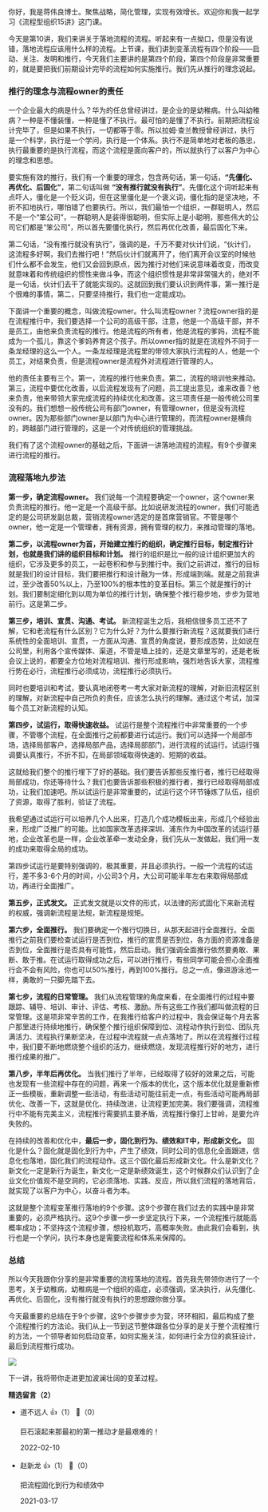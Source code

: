 你好，我是蒋伟良博士。聚焦战略，简化管理，实现有效增长。欢迎你和我一起学习《流程型组织15讲》这门课。

今天是第10讲，我们来讲关于落地流程的流程。听起来有一点拗口，但是没有说错，落地流程应该用什么样的流程。上节课，我们讲到变革流程有四个阶段——启动、关注、发明和推行，今天我们主要讲的是第四个阶段，第四个阶段是非常重要的，就是要把我们前期设计完毕的流程如何实施推行。我们先从推行的理念说起。

### 推行的理念与流程owner的责任

一个企业最大的病是什么？华为的任总曾经讲过，是企业的是幼稚病。什么叫幼稚病？一种是不懂装懂，一种是懂了不执行。最可怕的是懂了不执行。前期把流程设计完毕了，但是如果不执行，一切都等于零。所以拉姆·查兰教授曾经讲过，执行是一个科学，执行是一个学问，执行是一个体系。执行不是简单地对老板的愚忠，执行最重要的是执行流程，而这个流程是面向客户的，所以就执行了以客户为中心的理念和思想。

要实施有效的推行，我们有一个重要的理念，包含两句话，第一句话，**“先僵化、再优化、后固化”**，第二句话叫做 **“没有推行就没有执行”**。先僵化这个词听起来有点吓人，僵化是一个贬义词，但在这里僵化是一个褒义词，僵化指的是坚决地，不折不扣地执行，哪怕错了也要执行。所以，我们最怕一个组织，一群聪明人，然后不是一个“笨公司”，一群聪明人是装得很聪明，但实际上是小聪明，那些伟大的公司它们都是“笨公司”，所以首先要僵化执行，然后再优化改善，最后固化下来。

第二句话，“没有推行就没有执行”，强调的是，千万不要对伙计们说，“伙计们，这流程多好啊，我们去推行吧！”然后伙计们就离开了，他们离开会议室的时候他们什么都不会发生，他们又会回到原点，因为推行对他们来说意味着改变，而改变就意味着和传统组织的惯性来做斗争，而这个组织惯性是非常非常强大的，绝对不是一句话，伙计们去干了就能实现的。这就回到我们要认识到两件事，第一推行是个很难的事情，第二，只要坚持推行，我们也一定能成功。

下面讲一个重要的概念，叫做流程owner。什么叫流程owner？流程owner指的是在流程推行中，我们要选择一个公司的高级干部，注意，他是一个高级干部，并不是员工，由他来负责流程的推行。他是流程的所有者，他是流程的爹妈，流程不能成为一个孤儿，靠这个爹妈养育这个孩子。所以owner指的就是在流程外不同于一条龙经理的这么一个人。一条龙经理是流程里的带领大家执行流程的人，他是一个员工，对结果负责，但是流程owner是流程外对流程进行管理的人。

他的责任主要有三个。第一，流程的推行他来负责。第二，流程的培训他来推动。第三，流程中要优化改善，以后流程发现有了问题，员工提出意见，谁来改善？他来负责，他来带领大家完成流程的持续优化和改善。这三项责任是一般传统公司里没有的。我们想想一般传统公司有部门owner，有管理owner，但是没有流程owner。因为那些部门owner是以部门为中心进行管理的，而流程owner是横向的，跨越部门进行管理的，这是一个对传统组织的管理挑战。

我们有了这个流程owner的基础之后，下面讲一讲落地流程的流程。有9个步骤来进行流程的推行。

### 流程落地九步法

**第一步，确定流程owner。** 我们说每一个流程要确定一个owner，这个owner来负责流程的推行。他一定是一个高级干部。比如说研发流程的owner，我们可能选定的是公司研发副总裁，营销流程owner选定的是首席营销官。不管是哪个owner，他一定是一个管理者，拥有资源，拥有管理的权力，来推动管理的落地。

**第二步，以流程owner为首，开始建立推行的组织，确定推行目标，制定推行计划，也就是我们讲的组织目标和计划。** 推行的组织是比一般的设计组织更加大的组织，它涉及更多的员工，一起卷积和参与到推行中。我们之前讲过，推行的目标就是我们的设计目标，我们要把推行和设计融为一体，形成端到端。就是之前我讲过，至少改善50%以上，乃至100%的根本性的变革目标。第三个就是推行的计划。我们要制定细化到以周为单位的推行计划，确保整个推行稳步地，步步为营地前行。这是第二步。

**第三步，培训、宣贯、沟通、考试。** 新流程诞生之后，我相信很多员工还不了解，它和老流程有什么区别？它为什么好？为什么要推行新流程？这就要我们进行系统性的全面培训、宣贯，一方面从沟通、宣贯的角度说，要形成态势，比如说在公司里，利用各个宣传媒体、渠道，不管是墙上挂的，还是文章里写的，还是老板会议上说的，都要全方位地对流程培训、推行形成影响，强烈地告诉大家，流程推行势在必行，流程推行必须成功，流程推行必须执行。

同时也要培训和考试，要认真地闭卷考一考大家对新流程的理解，对新旧流程区别的理解，对新流程中自己所负的责任，应该怎么执行的理解。通过这个考试，加深每个员工对新流程的认知。

**第四步，试运行，取得快速收益。** 试运行是整个流程推行中非常重要的一个步骤，不管哪个流程，在全面推行之前都要进行试运行。我们可以选择一个局部市场，选择局部客户，选择局部产品，选择局部部门，进行流程的试运行。试运行强调要认真推行，不折不扣，在局部领域取得快速的、短期的收益。

这就给我们整个的推行埋下了好的基础。我们要告诉那些反推行者，推行已经取得局部成功，你还等待什么？我们也要告诉那些积极的推行者，推行已经取得局部成功，让我们加速吧。所以试运行是非常重要的，试运行这个环节锤炼了队伍，组织了资源，取得了胜利，验证了流程。

我希望通过试运行可以培养几个人出来，打造几个成功模板出来，形成几个经验出来，形成广泛推广的可能。比如国家改革选择深圳、浦东作为中国改革的试运行基地，企业改革也是一样，企业改革牵一发动全身，我们先从一发做起，我们用一发的成功来取得全局的成功。

第四步试运行是要特别强调的，极其重要，并且必须执行。一般一个流程的试运行，差不多3-6个月的时间，小公司3个月，大公司可能半年左右来取得局部成功，再进行全面推广。

**第五步，正式发文。** 正式发文就是以文件的形式，以法律的形式固化下来新流程的权威，强调新流程是法规，新流程是规矩。

**第六步，全面推行。** 我们要确定一个推行切换日，从那天起进行全面推行。全面推行之前我们要检查试运行是否到位，推行的宣贯是否到位，各方面的资源准备是否到位，全面推行是否具有可能性，然后启动。我们强调全面推行依然要勇敢、果断、敢于推。在试运行取得成功之后，可以进行推行，有些同学可能会担心全面推行会不会有风险，你也可以50%推行，再到100%推行。总之一点，像进游泳池一样，勇敢的一只脚先踏下去。

**第七步，流程的日常管理。** 我们从流程管理的角度来看，在全面推行的过程中要跟踪、辅导、培训、审计、评估、考核、激励。所有这些工作我们都叫做流程的日常管理。这是项非常辛苦的工作，在我推行给客户的过程中，我会保证每个月去客户那里进行持续地推行，确保整个推行组织保障到位、流程动作执行到位、团队充满活力、流程执行果断坚决，在过程中流程就一点点落地了。所以在流程推行过程中，我们要不断地燃烧整个组织的活力，继续燃烧，发现流程推行好的地方，进行推行成果的推广。

**第八步，半年后再优化。** 当我们推行了半年，已经取得了较好的效果之后，可能也发现有一些流程中存在的问题，再来一个版本的优化，这个版本优化就是重新修正一些模板，重新调整一些活动，有些活动可能往前走一点，有些活动可能再局部优化、改善一下，这就是优化、持续改进，让流程更加完美。我们要强调，流程推行中不能有完美主义，流程推行需要抓主要矛盾，流程推行像打上甘岭，是要允许失败的。

在持续的改善和优化中，**最后一步，固化到行为、绩效和IT中，形成新文化。** 固化是什么？固化就是固化到行为中，产生了绩效，同时公司的信息化全面跟进，信息化也落地，固化我们的流程动作。这三个固化最后形成新文化。什么是新文化？新文化一定是新行为诞生，新文化一定是新绩效诞生，这个时候群众们认识到了企业文化价值观不是空洞的，它必须落地、实践、反应，所以我们流程的落地背后，就实现了以客户为中心，以奋斗者为本。

这就是整个流程变革推行落地的9个步骤。这9个步骤在我们过去的实践中是非常重要的，必须严格执行。这9个步骤一步一步坚定执行下来，一个流程推行就能高概率成功；不坚持这个流程步骤，想投机取巧，高概率失败。由此我们会看到，执行也是一个学问，执行本身也是需要流程和体系来保障的。

### 总结

所以今天我跟你分享的是非常重要的流程落地的流程。首先我先带领你进行了一个思考，关于幼稚病，幼稚病是一个组织的癌症，必须强调，坚决执行，从先僵化、再优化、后固化，没有推行就没有执行的思想跟你做分享。

今天最重要的总结在于9个步骤，这9个步骤步步为营，环环相扣，最后构成了整个流程推行的方法论。我们从上一节到这节整体跟各位分享的是关于整个流程推行的方法，一个领导者如何启动变革，如何实施关注，如何进行全方位的疯狂设计，最后到流程推行成功。

![](https://static001.geekbang.org/resource/image/74/35/74dae85d94e618ea3dbeeb1763182035.png?wh=2457%2A2448)

下一讲，我将带你走进更加波澜壮阔的变革过程。
<div><strong>精选留言（2）</strong></div><ul>
<li><span>道不远人</span> 👍（1） 💬（0）<p>巨石滚起来那最初的第一推动才是最艰难的！</p>2022-02-10</li><br/><li><span>赵新龙</span> 👍（1） 💬（0）<p>把流程固化到行为和绩效中</p>2021-03-17</li><br/>
</ul>